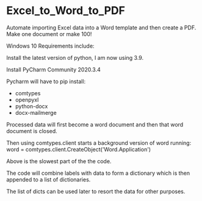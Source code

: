 # Excel_to_Word_to_PDF
Automate importing Excel data into a Word template and then create a PDF.  Make one document or make 100!  

Windows 10 Requirements include:

  Install the latest version of python, I am now using 3.9.

  Install PyCharm Community 2020.3.4
  
  Pycharm will have to pip install:
  - comtypes
  - openpyxl
  - python-docx
  - docx-mailmerge
  
  Processed data will first become a word document and then that word document is closed.
  
  Then using comtypes.client starts a background version of word running:
  word = comtypes.client.CreateObject('Word.Application')
  
  Above is the slowest part of the the code.
    
  The code will combine labels with data to form a dictionary which is then appended to a list of dictionaries.
  
  The list of dicts can be used later to resort the data for other purposes.
  
